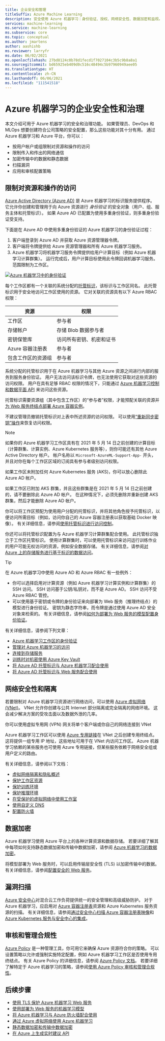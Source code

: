 ```yaml
---
title: 企业安全和管理
titleSuffix: Azure Machine Learning
description: 安全使用 Azure 机器学习：身份验证、授权、网络安全性、数据加密和监视。
services: machine-learning
ms.service: machine-learning
ms.subservice: core
ms.topic: conceptual
ms.author: jmartens
author: aashishb
ms.reviewer: larryfr
ms.date: 06/02/2021
ms.openlocfilehash: 27bd8124c0b78d1fecd1f7027104c3b5c9b8a8a1
ms.sourcegitcommit: bd65925eb409d0c516c48494c5b97960949aee05
ms.translationtype: HT
ms.contentlocale: zh-CN
ms.lasthandoff: 06/06/2021
ms.locfileid: "111541518"
---
```

# <a name="enterprise-security-and-governance-for-azure-machine-learning"></a>Azure 机器学习的企业安全性和治理

本文介绍可用于 Azure 机器学习的安全和治理功能。 如果管理员、DevOps 和 MLOps 想要创建符合公司策略的安全配置，那么这些功能对其十分有用。 通过 Azure 机器学习和 Azure 平台，你可以：

* 按用户帐户或组限制对资源和操作的访问
* 限制传入和传出的网络通信
* 加密传输中的数据和静态数据
* 扫描漏洞
* 应用和审核配置策略

## <a name="restrict-access-to-resources-and-operations"></a>限制对资源和操作的访问

[Azure Active Directory (Azure AD)](../active-directory/fundamentals/active-directory-whatis.md) 是 Azure 机器学习的标识服务提供程序。 它允许你创建和管理用于向 Azure 资源进行 _身份验证_ 的安全对象（用户、组、服务主体和托管标识）。 如果 Azure AD 已配置为使用多重身份验证，则多重身份验证受支持。

下面是在 Azure AD 中使用多重身份验证的 Azure 机器学习的身份验证过程：

1. 客户端登录到 Azure AD 并获取 Azure 资源管理器令牌。
1. 客户端将令牌提供给 Azure 资源管理器和所有 Azure 机器学习服务。
1. Azure 机器学习将机器学习服务令牌提供给用户计算目标（例如 Azure 机器学习计算群集）。 运行完成后，用户计算目标使用此令牌回调机器学习服务。 范围限制为工作区。

[![Azure 机器学习中的身份验证](media/concept-enterprise-security/authentication.png)](media/concept-enterprise-security/authentication.png#lightbox)

每个工作区都有一个关联的系统分配的[托管标识](../active-directory/managed-identities-azure-resources/overview.md)，该标识与工作区同名。 此托管标识用于安全地访问工作区使用的资源。 它对关联的资源具有以下 Azure RBAC 权限：

| 资源 | 权限 |
| ----- | ----- |
| 工作区 | 参与者 |
| 存储帐户 | 存储 Blob 数据参与者 |
| 密钥保管库 | 访问所有密钥、机密和证书 |
| Azure 容器注册表 | 参与者 |
| 包含工作区的资源组 | 参与者 |

系统分配的托管标识用于在 Azure 机器学习与其他 Azure 资源之间进行内部的服务到服务身份验证。 用户无法访问该标识令牌，也无法使用它获取对这些资源的访问权限。 用户在具有足够 RBAC 权限的情况下，只能通过 [Azure 机器学习控制和数据平面 API](how-to-assign-roles.md) 来访问这些资源。

托管标识需要资源组（其中包含工作区）的“参与者”权限，才能预配关联的资源并[为 Web 服务终结点部署 Azure 容器实例](how-to-deploy-azure-container-instance.md)。

不建议管理员撤销托管标识对上表中所述资源的访问权限。 可以使用[“重新同步密钥”操作](how-to-change-storage-access-key.md)来恢复访问权限。

> [!NOTE]
> 如果你的 Azure 机器学习工作区具有在 2021 年 5 月 14 日之前创建的计算目标（计算群集、计算实例、Azure Kubernetes 服务等），则你可能还有其他 Azure Active Directory 帐户。 帐户名称以 `Microsoft-AzureML-Support-App-` 开头，并且对你在每个工作区区域的订阅具有参与者级别访问权限。
> 
> 如果工作区未附加任何 Azure Kubernetes 服务 (AKS)，你可以放心删除此 Azure AD 帐户。 
> 
> 如果工作区已附加 AKS 群集，并且这些群集是在 2021 年 5 月 14 日之前创建的，请不要删除此 Azure AD 帐户。 在这种情况下，必须先删除并重新创建 AKS 群集，然后才能删除 Azure AD 帐户。

你可以将工作区预配为使用用户分配的托管标识，并将其他角色授予托管标识，以便访问所需目标（例如，访问你自己的 Azure 容器注册表以获取基础 Docker 映像）。 有关详细信息，请参阅[使用托管标识进行访问控制](how-to-use-managed-identities.md)。

你还可以将托管标识配置为与 Azure 机器学习计算群集配合使用。 此托管标识独立于工作区托管标识。 使用计算群集时，可以使用托管标识来访问运行训练作业的用户可能无权访问的资源，例如安全数据存储。 有关详细信息，请参阅[对 Azure 上的存储服务进行基于标识的数据访问](how-to-identity-based-data-access.md)。

> [!TIP]
> 在 Azure 机器学习中使用 Azure AD 和 Azure RBAC 有一些例外：
> * 你可以选择启用对计算资源（例如 Azure 机器学习计算实例和计算群集）的 SSH 访问。 SSH 访问基于公钥/私钥对，而不是 Azure AD。 SSH 访问不受 Azure RBAC 管控。
> * 可以使用基于密钥或令牌的身份验证来向部署为 Web 服务（推理终结点）的模型进行身份验证。 密钥为静态字符串，而令牌是通过使用 Azure AD 安全对象来检索的。 有关详细信息，请参阅[如何为部署为 Web 服务的模型配置身份验证](how-to-authenticate-web-service.md)。

有关详细信息，请参阅下列文章：
* [Azure 机器学习工作区的身份验证](how-to-setup-authentication.md)
* [管理对 Azure 机器学习的访问](how-to-assign-roles.md)
* [连接到存储服务](how-to-access-data.md)
* [训练时对机密使用 Azure Key Vault](how-to-use-secrets-in-runs.md)
* [将 Azure AD 托管标识与 Azure 机器学习配合使用](how-to-use-managed-identities.md)
* [将 Azure AD 托管标识与 Web 服务配合使用](how-to-use-azure-ad-identity.md)

## <a name="network-security-and-isolation"></a>网络安全性和隔离

若要限制对 Azure 机器学习资源进行网络访问，可以使用 [Azure 虚拟网络 (VNet)](../virtual-network/virtual-networks-overview.md)。 VNet 允许你创建与公共 Internet 部分隔离或完全隔离的网络环境。 这会减少解决方案的受攻击面以及数据外泄的几率。

你可以使用虚拟专用网 (VPN) 网关将单个客户端或你自己的网络连接到 VNet

Azure 机器学习工作区可以使用 [Azure 专用链接](../private-link/private-link-overview.md)在 VNet 之后创建专用终结点。 这将提供一组专用 IP 地址，这些地址可用于在 VNet 内访问工作区。 Azure 机器学习依赖的某些服务也可使用 Azure 专用链接，但某些服务依赖于网络安全组或用户定义的路由。

有关详细信息，请参阅以下文档：

* [虚拟网络隔离和隐私概述](how-to-network-security-overview.md)
* [保护工作区资源](how-to-secure-workspace-vnet.md)
* [保护训练环境](how-to-secure-training-vnet.md)
* [保护推理环境](how-to-secure-inferencing-vnet.md)
* [在受保护的虚拟网络中使用工作室](how-to-enable-studio-virtual-network.md)
* [使用自定义 DNS](how-to-custom-dns.md)
* [配置防火墙](how-to-access-azureml-behind-firewall.md)

<a id="encryption-at-rest"></a><a id="azure-blob-storage"></a>

## <a name="data-encryption"></a>数据加密

Azure 机器学习使用 Azure 平台上的各种计算资源和数据存储。 若要详细了解其中每项如何支持静态数据加密和传输中数据加密，请参阅 [Azure 机器学习的数据加密](concept-data-encryption.md)。

将模型部署为 Web 服务时，可以启用传输层安全性 (TLS) 以加密传输中的数据。 有关详细信息，请参阅[配置安全的 Web 服务](how-to-secure-web-service.md)。

## <a name="vulnerability-scanning"></a>漏洞扫描

[Azure 安全中心](../security-center/security-center-introduction.md)对混合云工作负荷提供统一的安全管理和高级威胁防护。 对于 Azure 机器学习，应启用对 [Azure 容器注册表](../container-registry/container-registry-intro.md)资源和 Azure Kubernetes 服务资源的扫描。 有关详细信息，请参阅[通过安全中心扫描 Azure 容器注册表映像](../security-center/defender-for-container-registries-introduction.md)和 [Azure Kubernetes 服务与安全中心的集成](../security-center/defender-for-kubernetes-introduction.md)。

## <a name="audit-and-manage-compliance"></a>审核和管理合规性

[Azure Policy](../governance/policy/index.yml) 是一种管理工具，你可用它来确保 Azure 资源符合你的策略。 可以设置策略以允许或强制实施特定配置，例如 Azure 机器学习工作区是否使用专用终结点。 有关 Azure Policy 的详细信息，请参阅 [Azure Policy 文档](../governance/policy/overview.md)。 若要详细了解特定于 Azure 机器学习的策略，请参阅[使用 Azure Policy 审核和管理合规性](how-to-integrate-azure-policy.md)。

## <a name="next-steps"></a>后续步骤

* [使用 TLS 保护 Azure 机器学习 Web 服务](how-to-secure-web-service.md)
* [使用部署为 Web 服务的机器学习模型](how-to-consume-web-service.md)
* [将 Azure 机器学习与 Azure 防火墙配合使用](how-to-access-azureml-behind-firewall.md)
* [通过 Azure 虚拟网络使用 Azure 机器学习](how-to-network-security-overview.md)
* [静态数据加密和传输中数据加密](concept-data-encryption.md)
* [在 Azure 上生成实时建议 API](/azure/architecture/reference-architectures/ai/real-time-recommendation)
